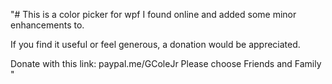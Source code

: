 "# This is a color picker for wpf I found online and added some minor enhancements to. 

If you find it useful or feel generous, a donation would be appreciated. 

Donate with this link: paypal.me/GColeJr 
Please choose Friends and Family " 

